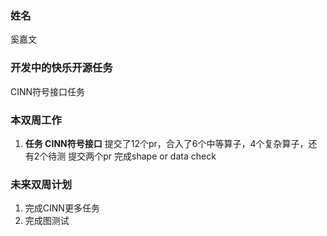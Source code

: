 ### 姓名

奚嘉文

### 开发中的快乐开源任务

CINN符号接口任务


### 本双周工作

1. **任务 CINN符号接口**
    提交了12个pr，合入了6个中等算子，4个复杂算子，还有2个待测
    提交两个pr 完成shape or data check 
  


### 未来双周计划
1. 完成CINN更多任务
2. 完成图测试
